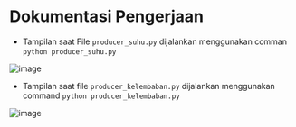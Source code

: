 # Dokumentasi Pengerjaan

- Tampilan saat File `producer_suhu.py` dijalankan menggunakan comman `python producer_suhu.py`

![image](https://github.com/user-attachments/assets/80b573fc-9b18-4409-afc8-d4f4f44641ff)

- Tampilan saat file `producer_kelembaban.py` dijalankan menggunakan command `python producer_kelembaban.py`

![image](https://github.com/user-attachments/assets/956a2036-c3c2-41be-b2f7-8683e4475063)

